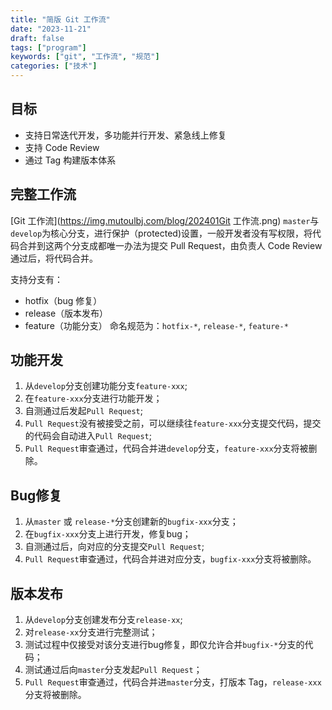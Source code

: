 ```yaml
---
title: "简版 Git 工作流"
date: "2023-11-21"
draft: false
tags: ["program"]
keywords: ["git", "工作流", "规范"]
categories: ["技术"]
---
```


## 目标
- 支持日常迭代开发，多功能并行开发、紧急线上修复
- 支持 Code Review
- 通过 Tag 构建版本体系

## 完整工作流
[Git 工作流](https://img.mutoulbj.com/blog/202401Git 工作流.png)
`master`与`develop`为核心分支，进行保护（protected)设置，一般开发者没有写权限，将代码合并到这两个分支成都唯一办法为提交 Pull Request，由负责人 Code Review 通过后，将代码合并。

支持分支有： 
- hotfix（bug 修复）
- release（版本发布）
- feature（功能分支）
命名规范为：`hotfix-*`, `release-*`, `feature-*`

## 功能开发
1. 从`develop`分支创建功能分支`feature-xxx`;
2. 在`feature-xxx`分支进行功能开发；
3. 自测通过后发起`Pull Request`;
4. `Pull Request`没有被接受之前，可以继续往`feature-xxx`分支提交代码，提交的代码会自动进入`Pull Request`;
5. `Pull Request`审查通过，代码合并进`develop`分支，`feature-xxx`分支将被删除。

## Bug修复
1. 从`master` 或 `release-*`分支创建新的`bugfix-xxx`分支；
2. 在`bugfix-xxx`分支上进行开发，修复bug；
3. 自测通过后，向对应的分支提交`Pull Request`;
4. `Pull Request`审查通过，代码合并进对应分支，`bugfix-xxx`分支将被删除。

## 版本发布
1. 从`develop`分支创建发布分支`release-xx`;
2. 对`release-xx`分支进行完整测试；
3. 测试过程中仅接受对该分支进行bug修复，即仅允许合并`bugfix-*`分支的代码；
4. 测试通过后向`master`分支发起`Pull Request`；
5. `Pull Request`审查通过，代码合并进`master`分支，打版本 Tag，`release-xxx`分支将被删除。